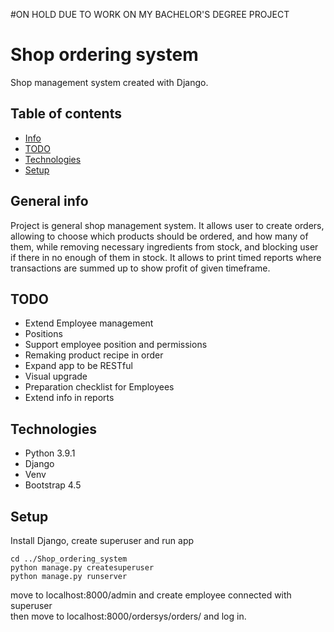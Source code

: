 #ON HOLD DUE TO WORK ON MY BACHELOR'S DEGREE PROJECT


# Shop ordering system
Shop management system created with Django.

## Table of contents
* [Info](#general-info)
* [TODO](#todo)
* [Technologies](#technologies)
* [Setup](#setup)
## General info 
Project is general shop management system. It allows user to create orders, allowing to choose which products should be ordered, and how many of them, while removing necessary ingredients from stock, and blocking user if there in no enough of them in stock. It allows to print timed reports where transactions are summed up to show profit of given timeframe.

## TODO
* Extend Employee management
* Positions
* Support employee position and permissions
* Remaking product recipe in order
* Expand app to be RESTful
* Visual upgrade
* Preparation checklist for Employees 
* Extend info in reports

## Technologies
* Python 3.9.1
* Django
* Venv
* Bootstrap 4.5

## Setup
 Install Django, create superuser and run app
```
cd ../Shop_ordering_system
python manage.py createsuperuser
python manage.py runserver
```
move to localhost:8000/admin and create employee connected with superuser  
then move to localhost:8000/ordersys/orders/ and log in.


